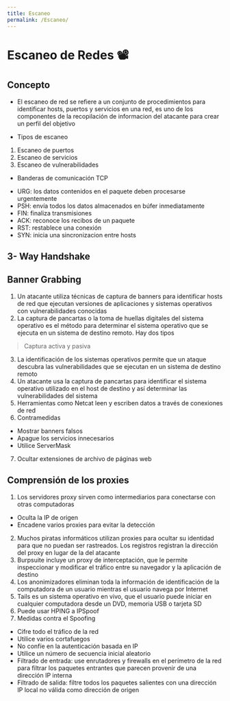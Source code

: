 ```yaml
---
title: Escaneo
permalink: /Escaneo/
---
```


# Escaneo de Redes 📽

## Concepto

* El escaneo de red se refiere a un conjunto de procedimientos para identificar hosts, puertos y servicios en una red, es uno de los componentes de la recopilación de informacion del atacante para crear un perfil del objetivo

* Tipos de escaneo
1. Escaneo de puertos
2. Escaneo de servicios
3. Escaneo de vulnerabilidades

* Banderas de comunicación TCP
- URG: los datos contenidos en el paquete deben procesarse urgentemente
- PSH: envía todos los datos almacenados en búfer inmediatamente
- FIN: finaliza transmisiones
- ACK: reconoce los recibos de un paquete
- RST: restablece una conexión
- SYN: inicia una sincronizacion entre hosts

## 3- Way Handshake
    
## Banner Grabbing

1. Un atacante utiliza técnicas de captura de banners para identificar hosts de red que ejecutan versiones de aplicaciones y sistemas operativos con vulnerabilidades conocidas
2. La captura de pancartas o la toma de huellas digitales del sistema operativo es el método para determinar el sistema operativo que se ejecuta en un sistema de destino remoto. Hay dos tipos
 > Captura activa y pasiva
3. La identificación de los sistemas operativos permite que un ataque descubra las vulnerabilidades que se ejecutan en un sistema de destino remoto
4. Un atacante usa la captura de pancartas para identificar el sistema operativo utilizado en el host de destino y así determinar las vulnerabilidades del sistema
5. Herramientas como Netcat leen y escriben datos a través de conexiones de red
6. Contramedidas
- Mostrar banners falsos
- Apague los servicios innecesarios
- Utilice ServerMask
7. Ocultar extensiones de archivo de páginas web

## Comprensión de los proxies

1. Los servidores proxy sirven como intermediarios para conectarse con otras computadoras
- Oculta la IP de origen
- Encadene varios proxies para evitar la detección
2. Muchos piratas informáticos utilizan proxies para ocultar su identidad para que no puedan ser rastreados. Los registros registran la dirección del proxy en lugar de la del atacante
3. Burpsuite incluye un proxy de interceptación, que le permite inspeccionar y modificar el tráfico entre su navegador y la aplicación de destino
4. Los anonimizadores eliminan toda la información de identificación de la computadora de un usuario mientras el usuario navega por Internet
5. Tails es un sistema operativo en vivo, que el usuario puede iniciar en cualquier computadora desde un DVD, memoria USB o tarjeta SD
6. Puede usar HPING a IPSpoof
7. Medidas contra el Spoofing
- Cifre todo el tráfico de la red
- Utilice varios cortafuegos
- No confíe en la autenticación basada en IP
- Utilice un número de secuencia inicial aleatorio
- Filtrado de entrada: use enrutadores y firewalls en el perímetro de la red para filtrar los paquetes entrantes que parecen provenir de una dirección IP interna
- Filtrado de salida: filtre todos los paquetes salientes con una dirección IP local no válida como dirección de origen
